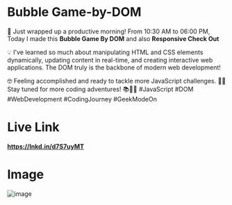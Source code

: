 # Bubble Game-by-DOM

🚀 Just wrapped up a productive morning! From 10:30 AM to 06:00 PM, Today I made this **Bubble Game By DOM** and also **Responsive Check Out**

💡 I've learned so much about manipulating HTML and CSS elements dynamically, updating content in real-time, and creating interactive web applications. The DOM truly is the backbone of modern web development!

🤓 Feeling accomplished and ready to tackle more JavaScript challenges. 💪🏽 Stay tuned for more coding adventures! 📚👩‍💻
#JavaScript #DOM #WebDevelopment #CodingJourney #GeekModeOn
# Live Link
**https://lnkd.in/d7S7uyMT**
# Image 
![image](https://github.com/RanaHuzaima/Game-by-DOM/assets/120297532/5b06a3d0-d92c-4b6f-a26a-066f315b7bf3)
